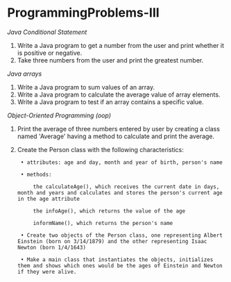 # ProgrammingProblems-III

*Java Conditional Statement*

1. Write a Java program to get a number from the user and print whether it is positive or negative.
2. Take three numbers from the user and print the greatest number.

*Java arrays*
1. Write a Java program to sum values of an array.
2. Write a Java program to calculate the average value of array elements. 
3. Write a Java program to test if an array contains a specific value. 

*Object-Oriented Programming (oop)*
1. Print the average of three numbers entered by user by creating a class named 'Average'
having a method to calculate and print the average.
2. Create the Person class with the following characteristics:

        • attributes: age and day, month and year of birth, person's name

        • methods:
        
            the calculateAge(), which receives the current date in days, month and years and calculates and stores the person's current age in the age attribute

            the infoAge(), which returns the value of the age

            informName(), which returns the person's name

        • Create two objects of the Person class, one representing Albert Einstein (born on 3/14/1879) and the other representing Isaac Newton (born 1/4/1643)
        
        • Make a main class that instantiates the objects, initializes them and shows which ones would be the ages of Einstein and Newton if they were alive.